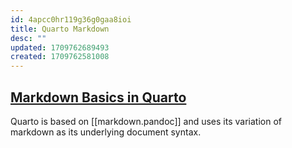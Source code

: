 ```yaml
---
id: 4apcc0hr119g36g0gaa8ioi
title: Quarto Markdown
desc: ""
updated: 1709762689493
created: 1709762581008
---
```


## [Markdown Basics in Quarto](https://quarto.org/docs/authoring/markdown-basics.html)

Quarto is based on [[markdown.pandoc]] and uses its variation of markdown as its
underlying document syntax.
